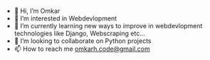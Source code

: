 - 👋 Hi, I’m Omkar
- 👀 I’m interested in Webdevlopment
- 🌱 I’m currently learning new ways to improve in webdevlopment technologies like Django, Webscraping etc...
- 💞️ I’m looking to collaborate on Python projects
- 📫 How to reach me omkarh.code@gmail.com

<!---
omkarhcode/omkarhcode is a ✨ special ✨ repository because its `README.md` (this file) appears on your GitHub profile.
You can click the Preview link to take a look at your changes.
--->
